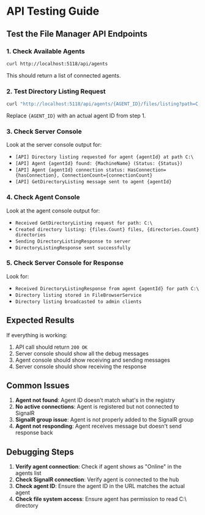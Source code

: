 # API Testing Guide

## Test the File Manager API Endpoints

### 1. Check Available Agents
```bash
curl http://localhost:5118/api/agents
```
This should return a list of connected agents.

### 2. Test Directory Listing Request
```bash
curl "http://localhost:5118/api/agents/{AGENT_ID}/files/listing?path=C:\"
```
Replace `{AGENT_ID}` with an actual agent ID from step 1.

### 3. Check Server Console
Look at the server console output for:
- `[API] Directory listing requested for agent {agentId} at path C:\`
- `[API] Agent {agentId} found: {MachineName} (Status: {Status})`
- `[API] Agent {agentId} connection status: HasConnection={hasConnection}, ConnectionCount={connectionCount}`
- `[API] GetDirectoryListing message sent to agent {agentId}`

### 4. Check Agent Console
Look at the agent console output for:
- `Received GetDirectoryListing request for path: C:\`
- `Created directory listing: {files.Count} files, {directories.Count} directories`
- `Sending DirectoryListingResponse to server`
- `DirectoryListingResponse sent successfully`

### 5. Check Server Console for Response
Look for:
- `Received DirectoryListingResponse from agent {agentId} for path C:\`
- `Directory listing stored in FileBrowserService`
- `Directory listing broadcasted to admin clients`

## Expected Results

If everything is working:
1. API call should return `200 OK`
2. Server console should show all the debug messages
3. Agent console should show receiving and sending messages
4. Server console should show receiving the response

## Common Issues

1. **Agent not found**: Agent ID doesn't match what's in the registry
2. **No active connections**: Agent is registered but not connected to SignalR
3. **SignalR group issue**: Agent is not properly added to the SignalR group
4. **Agent not responding**: Agent receives message but doesn't send response back

## Debugging Steps

1. **Verify agent connection**: Check if agent shows as "Online" in the agents list
2. **Check SignalR connection**: Verify agent is connected to the hub
3. **Check agent ID**: Ensure the agent ID in the URL matches the actual agent
4. **Check file system access**: Ensure agent has permission to read C:\ directory
